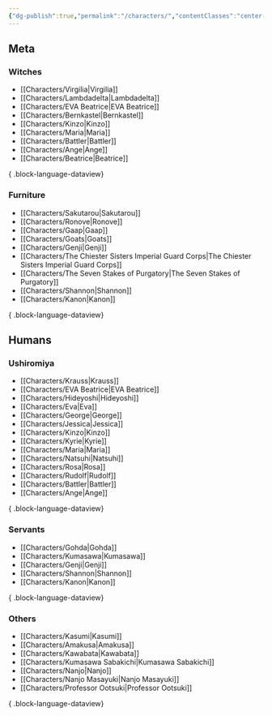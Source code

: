 ```yaml
---
{"dg-publish":true,"permalink":"/characters/","contentClasses":"center-headings red-truth red-links blue-truth"}
---
```


## Meta

### Witches
- [[Characters/Virgilia\|Virgilia]]
- [[Characters/Lambdadelta\|Lambdadelta]]
- [[Characters/EVA Beatrice\|EVA Beatrice]]
- [[Characters/Bernkastel\|Bernkastel]]
- [[Characters/Kinzo\|Kinzo]]
- [[Characters/Maria\|Maria]]
- [[Characters/Battler\|Battler]]
- [[Characters/Ange\|Ange]]
- [[Characters/Beatrice\|Beatrice]]

{ .block-language-dataview}

### Furniture
- [[Characters/Sakutarou\|Sakutarou]]
- [[Characters/Ronove\|Ronove]]
- [[Characters/Gaap\|Gaap]]
- [[Characters/Goats\|Goats]]
- [[Characters/Genji\|Genji]]
- [[Characters/The Chiester Sisters Imperial Guard Corps\|The Chiester Sisters Imperial Guard Corps]]
- [[Characters/The Seven Stakes of Purgatory\|The Seven Stakes of Purgatory]]
- [[Characters/Shannon\|Shannon]]
- [[Characters/Kanon\|Kanon]]

{ .block-language-dataview}

## Humans
### Ushiromiya
- [[Characters/Krauss\|Krauss]]
- [[Characters/EVA Beatrice\|EVA Beatrice]]
- [[Characters/Hideyoshi\|Hideyoshi]]
- [[Characters/Eva\|Eva]]
- [[Characters/George\|George]]
- [[Characters/Jessica\|Jessica]]
- [[Characters/Kinzo\|Kinzo]]
- [[Characters/Kyrie\|Kyrie]]
- [[Characters/Maria\|Maria]]
- [[Characters/Natsuhi\|Natsuhi]]
- [[Characters/Rosa\|Rosa]]
- [[Characters/Rudolf\|Rudolf]]
- [[Characters/Battler\|Battler]]
- [[Characters/Ange\|Ange]]

{ .block-language-dataview}

### Servants

- [[Characters/Gohda\|Gohda]]
- [[Characters/Kumasawa\|Kumasawa]]
- [[Characters/Genji\|Genji]]
- [[Characters/Shannon\|Shannon]]
- [[Characters/Kanon\|Kanon]]

{ .block-language-dataview}

### Others
- [[Characters/Kasumi\|Kasumi]]
- [[Characters/Amakusa\|Amakusa]]
- [[Characters/Kawabata\|Kawabata]]
- [[Characters/Kumasawa Sabakichi\|Kumasawa Sabakichi]]
- [[Characters/Nanjo\|Nanjo]]
- [[Characters/Nanjo Masayuki\|Nanjo Masayuki]]
- [[Characters/Professor Ootsuki\|Professor Ootsuki]]

{ .block-language-dataview}
